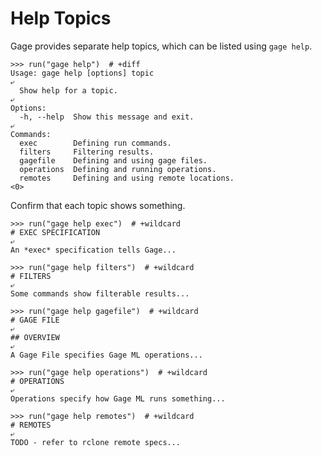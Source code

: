 # Help Topics

Gage provides separate help topics, which can be listed using `gage
help`.

    >>> run("gage help")  # +diff
    Usage: gage help [options] topic
    ⤶
      Show help for a topic.
    ⤶
    Options:
      -h, --help  Show this message and exit.
    ⤶
    Commands:
      exec        Defining run commands.
      filters     Filtering results.
      gagefile    Defining and using gage files.
      operations  Defining and running operations.
      remotes     Defining and using remote locations.
    <0>

Confirm that each topic shows something.

    >>> run("gage help exec")  # +wildcard
    # EXEC SPECIFICATION
    ⤶
    An *exec* specification tells Gage...

    >>> run("gage help filters")  # +wildcard
    # FILTERS
    ⤶
    Some commands show filterable results...

    >>> run("gage help gagefile")  # +wildcard
    # GAGE FILE
    ⤶
    ## OVERVIEW
    ⤶
    A Gage File specifies Gage ML operations...

    >>> run("gage help operations")  # +wildcard
    # OPERATIONS
    ⤶
    Operations specify how Gage ML runs something...

    >>> run("gage help remotes")  # +wildcard
    # REMOTES
    ⤶
    TODO - refer to rclone remote specs...
